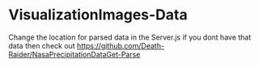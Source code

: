 # VisualizationImages-Data
Change the location for parsed data in the Server.js if you dont have that data then check out https://github.com/Death-Raider/NasaPrecipitationDataGet-Parse
